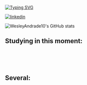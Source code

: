 
[![Typing SVG](https://readme-typing-svg.herokuapp.com?font=Fira+Code&size=25&pause=1000&center=true&width=435&lines=Hello%2C+I'm+Wesley+Andrade+;I'm+39+years+old+;I'm+from+Brazil+;Welcome)](https://git.io/typing-svg)

[![linkedin](https://img.shields.io/badge/LinkedIn-0077B5?style=for-the-badge&logo=linkedin&logoColor=white)](https://www.linkedin.com/feed/)

![WesleyAndrade10's GitHub stats](https://github-readme-stats.vercel.app/api?username=WesleyAndrade10&show_icons=true&theme=dracula)

## Studying in this moment:

<div style="display: inline_block"><br/>    
    <img align="center" alt "Python" src="https://img.shields.io/badge/Python-3776AB?style=for-the-badge&logo=python&logoColor=white"/>
    <img align="center" alt "JavaScript" src="https://img.shields.io/badge/JavaScript-F7DF1E?style=for-the-badge&logo=javascript&logoColor=black"/>
    <img align="center" alt "Node.js" src="https://img.shields.io/badge/Node.js-43853D?style=for-the-badge&logo=node.js&logoColor=white"/>
    <img align="center" alt "HTML5" src=    https://img.shields.io/badge/HTML5-E34F26?style=for-the-badge&logo=html5&logoColor=white/>
    <img align="center" alt "React" src="https://img.shields.io/badge/React-20232A?style=for-the-badge&logo=react&logoColor=61DAFB"/>
    <img align="center" alt "Postgresql" src="https://img.shields.io/badge/PostgreSQL-316192?style=for-the-badge&logo=postgresql&logoColor=white"/>
    <img align="center" alt "PowerShell" src="https://img.shields.io/badge/Powershell-2CA5E0?style=for-the-badge&logo=powershell&logoColor=white"/>   
</div><br/>

## Several:
<div style="display: inline_block"><br/>   
    <img align="center" alt "VsCode" src="https://img.shields.io/badge/Visual_Studio_Code-0078D4?style=for-the-badge&logo=visual%20studio%20code&logoColor=white"/>
    <img align="center" alt "Trello" src="https://img.shields.io/badge/Trello-0052CC?style=for-the-badge&logo=trello&logoColor=white"/>
    <img align="center" alt "Git" src="https://img.shields.io/badge/GIT-E44C30?style=for-the-badge&logo=git&logoColor=white"/>
    <img align="center" alt "Chrome" src="https://img.shields.io/badge/Google_chrome-4285F4?style=for-the-badge&logo=Google-chrome&logoColor=white"/>
    <img align="center" alt "DEV.TO" src="https://img.shields.io/badge/dev.to-0A0A0A?style=for-the-badge&logo=devdotto&logoColor=white" />
</div><br/>
